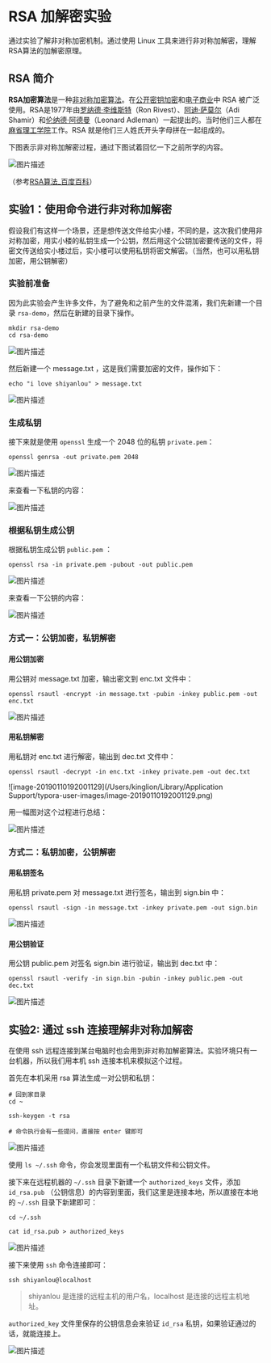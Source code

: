 # RSA 加解密实验

通过实验了解非对称加密机制。通过使用 Linux 工具来进行非对称加解密，理解 RSA算法的加解密原理。

## RSA 简介

**RSA加密算法**是一种[非对称加密算法](https://baike.baidu.com/item/%E9%9D%9E%E5%AF%B9%E7%A7%B0%E5%8A%A0%E5%AF%86%E7%AE%97%E6%B3%95/1208652)。在[公开密钥加密](https://baike.baidu.com/item/%E5%85%AC%E5%BC%80%E5%AF%86%E9%92%A5%E5%8A%A0%E5%AF%86/8090774)和[电子商业](https://baike.baidu.com/item/%E7%94%B5%E5%AD%90%E5%95%86%E4%B8%9A/10778454)中 RSA 被广泛使用。RSA是1977年由[罗纳德·李维斯特](https://baike.baidu.com/item/%E7%BD%97%E7%BA%B3%E5%BE%B7%C2%B7%E6%9D%8E%E7%BB%B4%E6%96%AF%E7%89%B9/700199)（Ron Rivest）、[阿迪·萨莫尔](https://baike.baidu.com/item/%E9%98%BF%E8%BF%AA%C2%B7%E8%90%A8%E8%8E%AB%E5%B0%94)（Adi Shamir）和[伦纳德·阿德曼](https://baike.baidu.com/item/%E4%BC%A6%E7%BA%B3%E5%BE%B7%C2%B7%E9%98%BF%E5%BE%B7%E6%9B%BC/12575612)（Leonard Adleman）一起提出的。当时他们三人都在[麻省理工学院](https://baike.baidu.com/item/%E9%BA%BB%E7%9C%81%E7%90%86%E5%B7%A5%E5%AD%A6%E9%99%A2/117999)工作。RSA 就是他们三人姓氏开头字母拼在一起组成的。

下图表示非对称加解密过程，通过下图试着回忆一下之前所学的内容。

![图片描述](https://dn-simplecloud.shiyanlou.com/uid/8797/1547118035000.png-wm)

（参考[RSA算法_百度百科](https://baike.baidu.com/item/RSA%E7%AE%97%E6%B3%95?fromtitle=RSA&fromid=210678)）

## 实验1：使用命令进行非对称加解密

假设我们有这样一个场景，还是想传送文件给实小楼，不同的是，这次我们使用非对称加密，用实小楼的私钥生成一个公钥，然后用这个公钥加密要传送的文件，将密文传送给实小楼过后，实小楼可以使用私钥将密文解密。（当然，也可以用私钥加密，用公钥解密）

### 实验前准备

因为此实验会产生许多文件，为了避免和之前产生的文件混淆，我们先新建一个目录 `rsa-demo`，然后在新建的目录下操作。

```
mkdir rsa-demo
cd rsa-demo
```

![图片描述](https://dn-simplecloud.shiyanlou.com/uid/8797/1547117029244.png-wm)

然后新建一个 message.txt ，这是我们需要加密的文件，操作如下：

```
echo "i love shiyanlou" > message.txt
```

![图片描述](https://dn-simplecloud.shiyanlou.com/uid/8797/1547117245775.png-wm)

### 生成私钥

接下来就是使用 `openssl` 生成一个 2048 位的私钥 `private.pem`：

```
openssl genrsa -out private.pem 2048
```

![图片描述](https://dn-simplecloud.shiyanlou.com/uid/8797/1547117628925.png-wm)

来查看一下私钥的内容：

![图片描述](https://dn-simplecloud.shiyanlou.com/uid/8797/1547118294599.png-wm)

### 根据私钥生成公钥

根据私钥生成公钥 `public.pem` ：

```
openssl rsa -in private.pem -pubout -out public.pem
```

![图片描述](https://dn-simplecloud.shiyanlou.com/uid/8797/1547118216161.png-wm)

来查看一下公钥的内容：

![图片描述](https://dn-simplecloud.shiyanlou.com/uid/8797/1547118353100.png-wm)

### 方式一：公钥加密，私钥解密

#### 用公钥加密

用公钥对 message.txt 加密，输出密文到 enc.txt 文件中：

```
openssl rsautl -encrypt -in message.txt -pubin -inkey public.pem -out enc.txt
```

![图片描述](https://dn-simplecloud.shiyanlou.com/uid/8797/1547118970101.png-wm)

#### 用私钥解密

用私钥对 enc.txt 进行解密，输出到 dec.txt 文件中：

```
openssl rsautl -decrypt -in enc.txt -inkey private.pem -out dec.txt
```

![image-20190110192001129](/Users/kinglion/Library/Application Support/typora-user-images/image-20190110192001129.png)

用一幅图对这个过程进行总结：

![图片描述](https://dn-simplecloud.shiyanlou.com/uid/8797/1547121894661.png-wm)

### 方式二：私钥加密，公钥解密

#### 用私钥签名

用私钥 private.pem 对 message.txt 进行签名，输出到 sign.bin 中：

```
openssl rsautl -sign -in message.txt -inkey private.pem -out sign.bin
```

![图片描述](https://dn-simplecloud.shiyanlou.com/uid/8797/1547120433430.png-wm)

#### 用公钥验证

用公钥 public.pem 对签名 sign.bin 进行验证，输出到 dec.txt 中：

```
openssl rsautl -verify -in sign.bin -pubin -inkey public.pem -out dec.txt 
```

![图片描述](https://dn-simplecloud.shiyanlou.com/uid/8797/1547120647230.png-wm)

## 实验2: 通过 ssh 连接理解非对称加解密

在使用 ssh 远程连接到某台电脑时也会用到非对称加解密算法。实验环境只有一台机器，所以我们用本机 ssh 连接本机来模拟这个过程。

首先在本机采用 rsa 算法生成一对公钥和私钥：

```
# 回到家目录
cd ~ 

ssh-keygen -t rsa

# 命令执行会有一些提问，直接按 enter 键即可
```

![图片描述](https://dn-simplecloud.shiyanlou.com/uid/8797/1547122618299.png-wm)

使用 `ls ~/.ssh` 命令，你会发现里面有一个私钥文件和公钥文件。

接下来在远程机器的 `~/.ssh` 目录下新建一个 `authorized_keys` 文件，添加 `id_rsa.pub`  （公钥信息）的内容到里面，我们这里是连接本地，所以直接在本地的 `~/.ssh` 目录下新建即可：

```
cd ~/.ssh

cat id_rsa.pub > authorized_keys
```

![图片描述](https://dn-simplecloud.shiyanlou.com/uid/8797/1547123472852.png-wm)

接下来使用 `ssh` 命令连接即可：

```
ssh shiyanlou@localhost
```

> shiyanlou 是连接的远程主机的用户名，localhost 是连接的远程主机地址。

`authorized_key` 文件里保存的公钥信息会来验证 `id_rsa` 私钥，如果验证通过的话，就能连接上。

![图片描述](https://dn-simplecloud.shiyanlou.com/uid/8797/1547123702865.png-wm)

